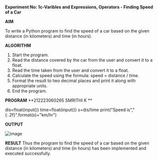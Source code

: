 **Experiment No: 1c-Varibles and Expressions, Operators -  Finding Speed of a Car**

**AIM**

To write a Python program to find the speed of a car based on the given distance (in kilometers) and time (in hours).

**ALGORITHM**

1. Start the program.
2. Read the distance covered by the car from the user and convert it to a float.
3. Read the time taken from the user and convert it to a float.
4. Calculate the speed using the formula: speed = distance / time.
5. Format the result to two decimal places and print it along with appropriate units.
6. End the program.

**PROGRAM**
**212223060265
SMRITHI K
**

dis=float(input())
time=float(input())
s=dis/time
print("Speed is","{:.2f}".format(s)+"km/hr")


**OUTPUT**

![image](https://github.com/user-attachments/assets/02d744d1-e9bb-458a-bced-bd80b710a7a1)



**RESULT**
Thus the program to find the speed of a car based on the given distance (in kilometers) and time (in hours) has been implemented and executed successfully.
